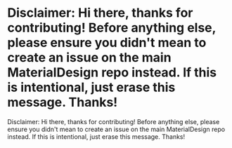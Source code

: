 Disclaimer:
Hi there, thanks for contributing! Before anything else, please ensure you didn't mean to create an issue on the main MaterialDesign repo instead.
If this is intentional, just erase this message. Thanks!
=======
Disclaimer:
Hi there, thanks for contributing! Before anything else, please ensure you didn't mean to create an issue on the main MaterialDesign repo instead.
If this is intentional, just erase this message. Thanks!
